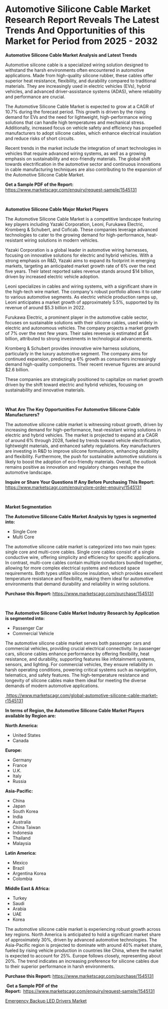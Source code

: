 <p><h1>Automotive Silicone Cable Market Research Report Reveals The Latest Trends And Opportunities of this Market for Period from 2025 - 2032</h1></p><p><strong>Automotive Silicone Cable Market Analysis and Latest Trends</strong></p>
<p><p>Automotive silicone cable is a specialized wiring solution designed to withstand the harsh environments often encountered in automotive applications. Made from high-quality silicone rubber, these cables offer superior heat resistance, flexibility, and durability compared to traditional materials. They are increasingly used in electric vehicles (EVs), hybrid vehicles, and advanced driver-assistance systems (ADAS), where reliability and performance are crucial.</p><p>The Automotive Silicone Cable Market is expected to grow at a CAGR of 10.7% during the forecast period. This growth is driven by the rising demand for EVs and the need for lightweight, high-performance wiring solutions that can handle high temperatures and mechanical stress. Additionally, increased focus on vehicle safety and efficiency has propelled manufacturers to adopt silicone cables, which enhance electrical insulation and reduce risks of short circuits.</p><p>Recent trends in the market include the integration of smart technologies in vehicles that require advanced wiring systems, as well as a growing emphasis on sustainability and eco-friendly materials. The global shift towards electrification in the automotive sector and continuous innovations in cable manufacturing techniques are also contributing to the expansion of the Automotive Silicone Cable Market.</p></p>
<p><strong>Get a Sample PDF of the Report:&nbsp;</strong> <a href="https://www.marketscagr.com/enquiry/request-sample/1545131?utm_campaign=2460&utm_medium=2&utm_source=Github&utm_content=ia&utm_term=14022025&utm_id=automotive-silicone-cable">https://www.marketscagr.com/enquiry/request-sample/1545131</a></p>
<p>&nbsp;</p>
<p><strong>Automotive Silicone Cable Major Market Players</strong></p>
<p><p>The Automotive Silicone Cable Market is a competitive landscape featuring key players including Yazaki Corporation, Leoni, Furukawa Electric, Kromberg & Schubert, and Coficab. These companies leverage advanced technologies to cater to the growing demand for high-performance, heat-resistant wiring solutions in modern vehicles.</p><p>Yazaki Corporation is a global leader in automotive wiring harnesses, focusing on innovative solutions for electric and hybrid vehicles. With a strong emphasis on R&D, Yazaki aims to expand its footprint in emerging markets, targeting an anticipated market growth rate of 6% over the next five years. Their latest reported sales revenue stands around $14 billion, driven by increased electric vehicle adoption.</p><p>Leoni specializes in cables and wiring systems, with a significant share in the high-tech wire market. The company's robust portfolio allows it to cater to various automotive segments. As electric vehicle production ramps up, Leoni anticipates a market growth of approximately 5.5%, supported by its revenue of around $5.3 billion in 2022.</p><p>Furukawa Electric, a prominent player in the automotive cable sector, focuses on sustainable solutions with their silicone cables, used widely in electric and autonomous vehicles. The company projects a market growth of 7% over the next few years. Their sales revenue is estimated at $4 billion, attributed to strong investments in technological advancements.</p><p>Kromberg & Schubert provides innovative wire harness solutions, particularly in the luxury automotive segment. The company aims for continued expansion, predicting a 6% growth as consumers increasingly demand high-quality components. Their recent revenue figures are around $2.6 billion.</p><p>These companies are strategically positioned to capitalize on market growth driven by the shift toward electric and hybrid vehicles, focusing on sustainability and innovative materials.</p></p>
<p>&nbsp;</p>
<p><strong>What Are The Key Opportunities For Automotive Silicone Cable Manufacturers?</strong></p>
<p><p>The automotive silicone cable market is witnessing robust growth, driven by increasing demand for high-performance, heat-resistant wiring solutions in electric and hybrid vehicles. The market is projected to expand at a CAGR of around 6% through 2028, fueled by trends toward vehicle electrification, lightweight materials, and enhanced safety regulations. Key manufacturers are investing in R&D to improve silicone formulations, enhancing durability and flexibility. Furthermore, the push for sustainable automotive solutions is likely to boost the adoption of eco-friendly materials. Overall, the outlook remains positive as innovation and regulatory changes reshape the automotive landscape.</p></p>
<p><strong>Inquire or Share Your Questions If Any Before Purchasing This Report:</strong> <a href="https://www.marketscagr.com/enquiry/pre-order-enquiry/1545131?utm_campaign=2460&utm_medium=2&utm_source=Github&utm_content=ia&utm_term=14022025&utm_id=automotive-silicone-cable">https://www.marketscagr.com/enquiry/pre-order-enquiry/1545131</a></p>
<p>&nbsp;</p>
<p><strong>Market Segmentation</strong></p>
<p><strong>The Automotive Silicone Cable Market Analysis by types is segmented into:</strong></p>
<p><ul><li>Single Core</li><li>Multi Core</li></ul></p>
<p><p>The automotive silicone cable market is categorized into two main types: single core and multi-core cables. Single core cables consist of a single conductive wire, offering simplicity and efficiency for specific applications. In contrast, multi-core cables contain multiple conductors bundled together, allowing for more complex electrical systems and reduced space requirements. Both types utilize silicone insulation, which provides excellent temperature resistance and flexibility, making them ideal for automotive environments that demand durability and reliability in wiring solutions.</p></p>
<p><strong>Purchase this Report:&nbsp;</strong><a href="https://www.marketscagr.com/purchase/1545131?utm_campaign=2460&utm_medium=2&utm_source=Github&utm_content=ia&utm_term=14022025&utm_id=automotive-silicone-cable">https://www.marketscagr.com/purchase/1545131</a></p>
<p>&nbsp;</p>
<p><strong>The Automotive Silicone Cable Market Industry Research by Application is segmented into:</strong></p>
<p><ul><li>Passenger Car</li><li>Commercial Vehicle</li></ul></p>
<p><p>The automotive silicone cable market serves both passenger cars and commercial vehicles, providing crucial electrical connectivity. In passenger cars, silicone cables enhance performance by offering flexibility, heat resistance, and durability, supporting features like infotainment systems, sensors, and lighting. For commercial vehicles, they ensure reliability in harsh operating conditions, powering critical systems such as navigation, telematics, and safety features. The high-temperature resistance and longevity of silicone cables make them ideal for meeting the diverse demands of modern automotive applications.</p></p>
<p><a href="https://www.marketscagr.com/global-automotive-silicone-cable-market-r1545131?utm_campaign=2460&utm_medium=2&utm_source=Github&utm_content=ia&utm_term=14022025&utm_id=automotive-silicone-cable">&nbsp;https://www.marketscagr.com/global-automotive-silicone-cable-market-r1545131</a></p>
<p><strong>In terms of Region, the Automotive Silicone Cable Market Players available by Region are:</strong></p>
<p>
    <p> <strong> North America: </strong>
        <ul>
            <li>United States</li>
            <li>Canada</li>
        </ul>
        </p> 
    <p> <strong> Europe: </strong>
        <ul>
            <li>Germany</li>
            <li>France</li>
            <li>U.K.</li>
            <li>Italy</li>
            <li>Russia</li>
        </ul>
        </p> 
    <p> <strong> Asia-Pacific: </strong>
        <ul>
            <li>China</li>
            <li>Japan</li>
            <li>South Korea</li>
            <li>India</li>
            <li>Australia</li>
            <li>China Taiwan</li>
            <li>Indonesia</li>
            <li>Thailand</li>
            <li>Malaysia</li>
        </ul>
        </p> 
    <p> <strong> Latin America: </strong>
        <ul>
            <li>Mexico</li>
            <li>Brazil</li>
            <li>Argentina Korea</li>
            <li>Colombia</li>
        </ul>
        </p> 
    <p> <strong> Middle East & Africa: </strong>
        <ul>
            <li>Turkey</li>
            <li>Saudi</li>
            <li>Arabia</li>
            <li>UAE</li>
            <li>Korea</li>
        </ul>
    </p>
    </p>
<p><p>The automotive silicone cable market is experiencing robust growth across key regions. North America is anticipated to hold a significant market share of approximately 30%, driven by advanced automotive technologies. The Asia-Pacific region is projected to dominate with around 40% market share, fueled by rising vehicle production in countries like China, where the market is expected to account for 25%. Europe follows closely, representing about 20%. The trend indicates an increasing preference for silicone cables due to their superior performance in harsh environments.</p></p>
<p><strong>Purchase this Report: </strong><a href="https://www.marketscagr.com/purchase/1545131?utm_campaign=2460&utm_medium=2&utm_source=Github&utm_content=ia&utm_term=14022025&utm_id=automotive-silicone-cable">https://www.marketscagr.com/purchase/1545131</a></p>
<p>&nbsp;<strong>Get a Sample PDF of the Report:&nbsp;&nbsp;</strong><a href="https://www.marketscagr.com/enquiry/request-sample/1545131?utm_campaign=2460&utm_medium=2&utm_source=Github&utm_content=ia&utm_term=14022025&utm_id=automotive-silicone-cable">https://www.marketscagr.com/enquiry/request-sample/1545131</a></p>
<p><strong></strong></p>
<p><p><a href="https://github.com/lvaill871987/Market-Research-Report-List-1/blob/main/emergency-backup-led-drivers-market.md?utm_campaign=2460&utm_medium=2&utm_source=Github&utm_content=ia&utm_term=14022025&utm_id=automotive-silicone-cable">Emergency Backup LED Drivers Market</a></p></p>